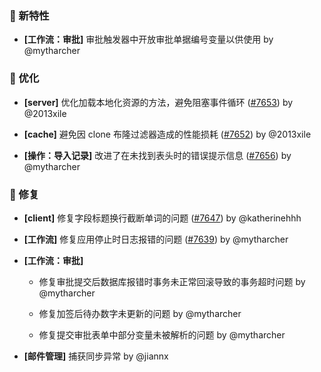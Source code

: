 ### 🎉 新特性

- **[工作流：审批]** 审批触发器中开放审批单据编号变量以供使用 by @mytharcher

### 🚀 优化

- **[server]** 优化加载本地化资源的方法，避免阻塞事件循环 ([#7653](https://github.com/nocobase/nocobase/pull/7653)) by @2013xile

- **[cache]** 避免因 clone 布隆过滤器造成的性能损耗 ([#7652](https://github.com/nocobase/nocobase/pull/7652)) by @2013xile

- **[操作：导入记录]** 改进了在未找到表头时的错误提示信息 ([#7656](https://github.com/nocobase/nocobase/pull/7656)) by @mytharcher

### 🐛 修复

- **[client]** 修复字段标题换行截断单词的问题 ([#7647](https://github.com/nocobase/nocobase/pull/7647)) by @katherinehhh

- **[工作流]** 修复应用停止时日志报错的问题 ([#7639](https://github.com/nocobase/nocobase/pull/7639)) by @mytharcher

- **[工作流：审批]**
  - 修复审批提交后数据库报错时事务未正常回滚导致的事务超时问题 by @mytharcher

  - 修复加签后待办数字未更新的问题 by @mytharcher

  - 修复提交审批表单中部分变量未被解析的问题 by @mytharcher

- **[邮件管理]** 捕获同步异常 by @jiannx

